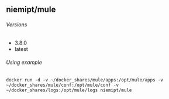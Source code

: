 ## niemipt/mule

###### Versions
* 3.8.0
* latest

###### Using example
```
docker run -d -v ~/docker_shares/mule/apps:/opt/mule/apps -v ~/docker_shares/mule/conf:/opt/mule/conf -v ~/docker_shares/logs:/opt/mule/logs niemipt/mule
```

